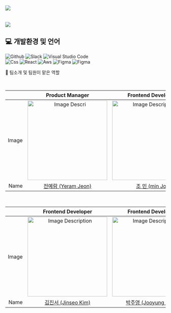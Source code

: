 # <img src="https://github.com/seongju1015/image/assets/122343583/06ecbc17-1f86-4ab1-bb23-c737409477bc">
<br>
<img src="https://github.com/seongju1015/image/assets/122343583/2d37f667-3c74-4b93-8786-fa74453577bb">
<br>

## 💻 개발환경 및 언어
<p>
  <img alt="Github" src ="https://img.shields.io/badge/Github-000000.svg?&style=for-the-badge&logo=Github&logoColor=white"/>
  <img alt="Slack" src ="https://img.shields.io/badge/Slack-4A154B?style=for-the-badge&logo=slack&logoColor=white"/>
  <img alt="Visual Studio Code" src ="https://img.shields.io/badge/Visual Studio Code-007ACC.svg?&style=for-the-badge&logo=Visual Studio Code&logoColor=white"/> <br>
  <img alt="Css" src ="https://img.shields.io/badge/CSS-239120?&style=for-the-badge&logo=css3&logoColor=white"/>
  <img alt="React" src ="https://img.shields.io/badge/React-20232A?style=for-the-badge&logo=react&logoColor=61DAFB"/>
  <img alt="Aws" src ="https://img.shields.io/badge/Amazon_AWS-FF9900?style=for-the-badge&logo=amazonaws&logoColor=white"/>
  <img alt="Figma" src ="https://img.shields.io/badge/Figma-F24E1E?style=for-the-badge&logo=figma&logoColor=white"/>
  <img alt="Figma" src ="https://img.shields.io/badge/JavaScript-F7DF1E?style=for-the-badge&logo=JavaScript&logoColor=white"/>
</p>

 👥 팀소개 및 팀원이 맡은 역할

<br>

||Product Manager|Frontend Developer|Backend Developer|
|---:|:---:|:---:|:---:|
|Image|<img src="https://github.com/seongju1015/practiceReadme/assets/122343583/28bfb3f1-1818-409e-a98e-922a6613a052" alt="Image Descri" style="width:250px;">|<img src="https://github.com/seongju1015/practiceReadme/assets/122343583/afde8bbb-7efe-4ed2-998a-19b82cf1886c" alt="Image Description" style="width:250px;">|<img src="https://github.com/seongju1015/practiceReadme/assets/122343583/70e2acdb-2d55-4c7d-a1a6-60b83e86fd44" alt="Image Description" style="width:250px;">|
|Name|<a href="https://www.linkedin.com/in/yeramjeon%2Dalwayscurious/">전예람 (Yeram Jeon)</a>|<a href="https://disquiet.io/@hguhimin">조 민 (min Jo)</a>|<a href="https://github.com/millejuice">천주현 (Juhyun Cheon)</a>|

<br>

||Frontend Developer|Frontend Developer|Frontend Developer|
|---:|:---:|:---:|:---:|
|Image|<img src="https://github.com/seongju1015/practiceReadme/assets/122343583/9a56afc8-b1b5-4e82-97a6-cbb9b945c393" alt="Image Description" style="width:250px;">|<img src="https://github.com/seongju1015/practiceReadme/assets/122343583/2bd7d39a-3dc5-484a-a36d-2c8adf341dd8" alt="Image Description" style="width:250px;">|<img src="https://github.com/seongju1015/practiceReadme/assets/122343583/82614bfc-d438-454e-a1bb-fbb41b18514e" alt="Image Description" style="width:250px;">|
|Name|<a href="https://github.com/eunoia-jason">김진서 (Jinseo Kim)</a>|<a href="https://github.com/Woochal">박주영 (Jooyung Park)</a>|<a href="https://github.com/seongju1015">이성주 (Seongju Lee)</a>|

